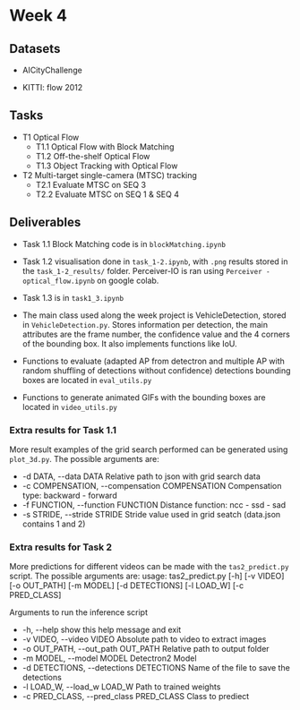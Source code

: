 # Week 4

## Datasets

* AICityChallenge

* KITTI: flow 2012

## Tasks

* T1 Optical Flow
    * T1.1 Optical Flow with Block Matching
    * T1.2 Off-the-shelf Optical Flow
    * T1.3 Object Tracking with Optical Flow
* T2 Multi-target single-camera (MTSC) tracking
    * T2.1 Evaluate MTSC on SEQ 3
    * T2.2 Evaluate MTSC on SEQ 1 & SEQ 4


## Deliverables

- Task 1.1 Block Matching code is in `blockMatching.ipynb`

- Task 1.2 visualisation done in `task_1-2.ipynb`, with `.png` results stored in the `task_1-2_results/` folder. Perceiver-IO is ran using `Perceiver - optical_flow.ipynb` on google colab.

- Task 1.3 is in `task1_3.ipynb`

- The main class used along the week project is VehicleDetection, stored in `VehicleDetection.py`. Stores information per detection, the main attributes are the frame number, the confidence value and the 4 corners of the bounding box. It also implements functions like IoU.

- Functions to evaluate (adapted AP from detectron and multiple AP with random shuffling of detections without confidence) detections bounding boxes are located in `eval_utils.py`

- Functions to generate animated GIFs with the bounding boxes are located in `video_utils.py`






### Extra results for Task 1.1
More result examples of the grid search performed can be generated using `plot_3d.py`. The possible arguments are:
  - -d DATA, --data DATA  Relative path to json with grid search data
  - -c COMPENSATION, --compensation COMPENSATION
                        Compensation type: backward - forward
  - -f FUNCTION, --function FUNCTION
                        Distance function: ncc - ssd - sad
  - -s STRIDE, --stride STRIDE
                        Stride value used in grid seatch (data.json contains 1 and 2)


### Extra results for Task 2
More predictions for different videos can be made with the `tas2_predict.py` script. The possible arguments are:
  usage: tas2_predict.py [-h] [-v VIDEO] [-o OUT_PATH] [-m MODEL] [-d DETECTIONS] [-l LOAD_W] [-c PRED_CLASS]

Arguments to run the inference script

  - -h, --help            show this help message and exit
  - -v VIDEO, --video VIDEO
                        Absolute path to video to extract images
  - -o OUT_PATH, --out_path OUT_PATH
                        Relative path to output folder
  - -m MODEL, --model MODEL
                        Detectron2 Model
  - -d DETECTIONS, --detections DETECTIONS
                        Name of the file to save the detections
  - -l LOAD_W, --load_w LOAD_W
                        Path to trained weights
  - -c PRED_CLASS, --pred_class PRED_CLASS
                        Class to prediect
